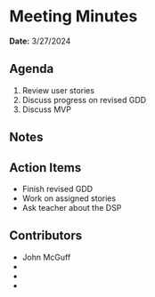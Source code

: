 # Meeting Minutes
**Date:** 3/27/2024

## Agenda
1. Review user stories
2. Discuss progress on revised GDD
3. Discuss MVP



## Notes


## Action Items
* Finish revised GDD
* Work on assigned stories
* Ask teacher about the DSP
## Contributors
* John McGuff 
* 
* 
* 
